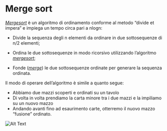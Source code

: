 # Merge sort

*[Mergesort](src/main/java/model/algorithm/Mergesort/MergeSort.java)* è un algoritmo di ordinamento conforme al metodo “divide et impera” e impiega un tempo circa pari a nlogn:

- Divide la sequenza degli n elementi da ordinare in due sottosequenze di n/2 elementi;

- Ordina le due sottosequenze in modo ricorsivo utilizzando l’algoritmo *[mergesort](https://github.com/FrancescoCalasso/Algorithms-and-Data-Structures-in-Java/blob/e24523e7728c51a2709b062477a9d5ca95035de8/src/main/java/model/algorithm/Mergesort/MergeSort.java#L63)*;

- Fonde (*[merge](https://github.com/FrancescoCalasso/Algorithms-and-Data-Structures-in-Java/blob/e24523e7728c51a2709b062477a9d5ca95035de8/src/main/java/model/algorithm/Mergesort/MergeSort.java#L10)*) le due sottosequenze ordinate per generare la sequenza ordinata.

Il modo di operare dell’algoritmo è simile a quanto segue: 

* Abbiamo due mazzi scoperti e ordinati su un tavolo
* Di volta in volta prendiamo la carta minore tra i due mazzi e la impiliamo su un nuovo mazzo 
* Andando avanti fino ad esaurimento carte, otterremo il nuovo mazzo “fusione” ordinato.

![Alt Text](https://upload.wikimedia.org/wikipedia/commons/c/cc/Merge-sort-example-300px.gif)
